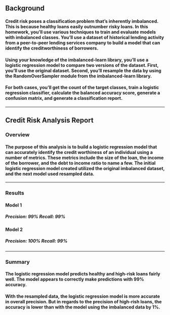 ## Background
#### Credit risk poses a classification problem that’s inherently imbalanced. This is because healthy loans easily outnumber risky loans. In this homework, you’ll use various techniques to train and evaluate models with imbalanced classes. You’ll use a dataset of historical lending activity from a peer-to-peer lending services company to build a model that can identify the creditworthiness of borrowers.
#### Using your knowledge of the imbalanced-learn library, you’ll use a logistic regression model to compare two versions of the dataset. First, you’ll use the original dataset. Second, you’ll resample the data by using the RandomOverSampler module from the imbalanced-learn library.
#### For both cases, you’ll get the count of the target classes, train a logistic regression classifier, calculate the balanced accuracy score, generate a confusion matrix, and generate a classification report.
---
## Credit Risk Analysis Report
### Overview 
#### The purpose of this analysis is to build a logistic regression model that can accurately identify the credit worthiness of an individual using a number of metrics. These metrics include the size of the loan, the income of the borrower, and the debt to income ratio to name a few. The initial logistic regression model created utilized the original imbalanced dataset, and the next model used resampled data. 
---
### Results
#### Model 1
##### Precision: 99%    Recall: 99%

#### Model 2
##### Precision: 100%    Recall: 99%

---
### Summary
#### The logistic regression model predicts healthy and high-risk loans fairly well. The model appears to correctly make predictions with 99% accuracy.
#### With the resampled data, the logistic regression model is more accurate in overall precision. But in regards to the precision of high-rish loans, the accuracy is lower than with the model using the imbalanced data by 1%. 
